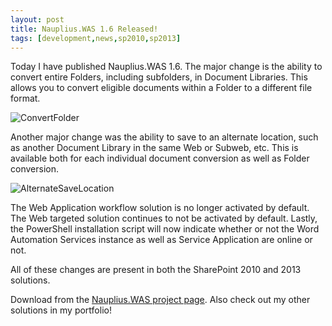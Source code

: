 ```yaml
---
layout: post
title: Nauplius.WAS 1.6 Released!
tags: [development,news,sp2010,sp2013]
---
```


Today I have published Nauplius.WAS 1.6.  The major change is the ability to convert entire Folders, including subfolders, in Document Libraries.  This allows you to convert eligible documents within a Folder to a different file format.

![ConvertFolder](/assets/images/2013/06/ConvertFolder.png)

Another major change was the ability to save to an alternate location, such as another Document Library in the same Web or Subweb, etc.  This is available both for each individual document conversion as well as Folder conversion.

![AlternateSaveLocation](/assets/images/2013/06/AlternateSaveLocation.png)

The Web Application workflow solution is no longer activated by default.  The Web targeted solution continues to not be activated by default.  Lastly, the PowerShell installation script will now indicate whether or not the Word Automation Services instance as well as Service Application are online or not.

All of these changes are present in both the SharePoint 2010 and 2013 solutions.

Download from the [Nauplius.WAS project page](http://was.codeplex.com/).  Also check out my other solutions in my portfolio!